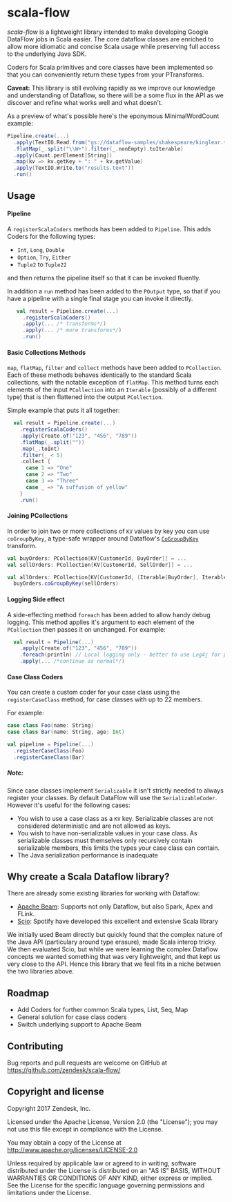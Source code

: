 # scala-flow

_scala-flow_ is a lightweight library intended to make developing Google DataFlow jobs in Scala easier. The core dataflow classes are enriched to allow more idiomatic and concise Scala usage while preserving full access to the underlying Java SDK.
    
Coders for Scala primitives and core classes have been implemented so that you can conveniently return these types from your PTransforms.

**Caveat:** This library is still evolving rapidly as we improve our knowledge and understanding of Dataflow, so there will be a some flux in the API as we discover and refine what works well and what doesn't.
    
As a preview of what's possible here's the eponymous MinimalWordCount example:

```scala     
Pipeline.create(...)
  .apply(TextIO.Read.from("gs://dataflow-samples/shakespeare/kinglear.txt"))
  .flatMap(_.split("\\W+").filter(_.nonEmpty).toIterable)
  .apply(Count.perElement[String])
  .map(kv => kv.getKey + ": " + kv.getValue)
  .apply(TextIO.Write.to("results.text"))
  .run()
```
    
## Usage

#### Pipeline
 
A `registerScalaCoders` methods has been added to `Pipeline`. This adds Coders for the following types:
  
  * `Int`, `Long`, `Double`
  * `Option`, `Try`, `Either`
  * `Tuple2` to `Tuple22`

and then returns the pipeline itself so that it can be invoked fluently.

In addition a `run` method has been added to the `POutput` type, so that if you have a pipeline with a single final stage you can invoke it directly. 
    
```scala
   val result = Pipeline.create(...)
     .registerScalaCoders()
     .apply(... /* transforms*/)
     .apply(... /* more transforms*/)
     .run()
```
  
#### Basic Collections Methods
  
`map`, `flatMap`, `filter` and `collect` methods have been added to `PCollection`. Each of these methods behaves identically to the standard Scala collections, with the notable exception of `flatMap`. This method turns each elements of the input `PCollection` into an `Iterable` (possibly of a different type) that is then flattened into the output `PCollection`.
    
Simple example that puts it all together:

```scala
  val result = Pipeline.create(...)
    .registerScalaCoders()
    .apply(Create.of("123", "456", "789"))
    .flatMap(_.split(""))
    .map(_.toInt)
    .filter(_ < 5)
    .collect {
      case 1 => "One"
      case 2 => "Two"
      case 3 => "Three"
      case _ => "A suffusion of yellow"
    }
    .run()
```

#### Joining PCollections

In order to join two or more collections of `KV` values by key you can use `coGroupByKey`, a type-safe wrapper around Dataflow's [`CoGroupByKey`](https://cloud.google.com/dataflow/java-sdk/JavaDoc/com/google/cloud/dataflow/sdk/transforms/join/CoGroupByKey) transform.

```scala
val buyOrders: PCollection[KV[CustomerId, BuyOrder]] = ...
val sellOrders: PCollection[KV[CustomerId, SellOrder]] = ...

val allOrders: PCollection[KV[CustomerId, (Iterable[BuyOrder], Iterable[SellOrder])]] =
  buyOrders.coGroupByKey(sellOrders)
```

#### Logging Side effect

A side-effecting method `foreach` has been added to allow handy debug logging. This method applies it's argument to each element of the `PCollection` then passes it on unchanged.
For example:

```scala
  val result = Pipeline(...)
    .apply(Create.of("123", "456", "789"))
    .foreach(println) // Local logging only - better to use Log4j for performance
    .apply(... /*continue as normal*/) 
```

#### Case Class Coders

You can create a custom coder for your case class using the `registerCaseClass` method, for case classes with up to 22 members. 

For example:
```scala
case class Foo(name: String)
case class Bar(name: String, age: Int)

val pipeline = Pipeline(...)
  .registerCaseClass(Foo)
  .registerCaseClass(Bar)

```

##### Note:

Since case classes implement `Serializable` it isn't strictly needed to always register your classes. By default DataFlow will use the `SerializableCoder`. 
However it's useful for the following cases:

* You wish to use a case class as a `KV` key. Serializable classes are not considered deterministic and are not allowed as keys.
* You wish to have non-serializable values in your case class. As serializable classes must themselves only recursively contain serializable members, this limits the types your case class can contain.  
* The Java serialization performance is inadequate

## Why create a Scala Dataflow library? 

There are already some existing libraries for working with Dataflow: 
  * [Apache Beam](https://beam.apache.org): Supports not only Dataflow, but also Spark, Apex and FLink. 
  * [Scio](https://github.com/spotify/scio): Spotify have developed this excellent and extensive Scala library   

We initially used Beam directly but quickly found that the complex nature of the Java API (particulary around type erasure), made Scala interop tricky. 
We then evaluated Scio, but while we were learning the complex Dataflow concepts we wanted something that was very lightweight, and that kept us very close to the API. 
Hence this library that we feel fits in a niche between the two libraries above. 

## Roadmap

* Add Coders for further common Scala types, List, Seq, Map
* General solution for case class coders
* Switch underlying support to Apache Beam

## Contributing

Bug reports and pull requests are welcome on GitHub at https://github.com/zendesk/scala-flow/

## Copyright and license

Copyright 2017 Zendesk, Inc.

Licensed under the Apache License, Version 2.0 (the "License"); you may not use this file except in compliance with the License.

You may obtain a copy of the License at
http://www.apache.org/licenses/LICENSE-2.0

Unless required by applicable law or agreed to in writing, software distributed under the License is distributed on an "AS IS" BASIS, WITHOUT WARRANTIES OR CONDITIONS OF ANY KIND, either express or implied. See the License for the specific language governing permissions and limitations under the License.
